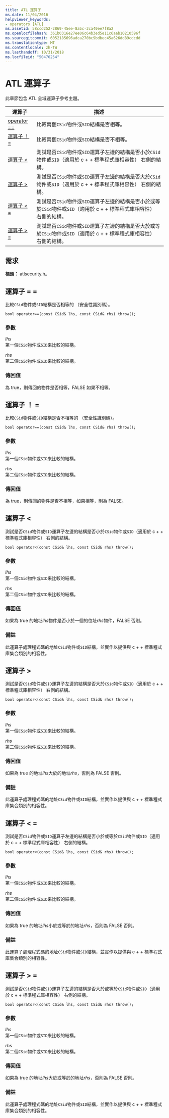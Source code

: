 ```yaml
---
title: ATL 運算子
ms.date: 11/04/2016
helpviewer_keywords:
- operators [ATL]
ms.assetid: 58ccd252-2869-45ee-8a5c-3ca40ee7f8a2
ms.openlocfilehash: 361b0316e27ee06c64b3ed5e11c6aab10210596f
ms.sourcegitcommit: 6052185696adca270bc9bdbec45a626dd89cdcdd
ms.translationtype: MT
ms.contentlocale: zh-TW
ms.lasthandoff: 10/31/2018
ms.locfileid: "50476254"
---
```

# <a name="atl-operators"></a>ATL 運算子

此章節包含 ATL 全域運算子參考主題。

|運算子|描述|
|--------------|-----------------|
|[operator ==](#operator_eq_eq)|比較兩個`CSid`物件或`SID`結構是否相等。|
|[運算子 ！ =](#operator_neq)|比較兩個`CSid`物件或`SID`結構是否不相等。|
|[運算子 <](#operator_lt)|測試是否`CSid`物件或`SID`運算子左邊的結構是否小於`CSid`物件或`SID`（適用於 c + + 標準程式庫相容性） 右側的結構。|
|[運算子 >](#operator_gt)|測試是否`CSid`物件或`SID`運算子左邊的結構是否大於`CSid`物件或`SID`（適用於 c + + 標準程式庫相容性） 右側的結構。|
|[運算子 < =](#operator_lt__eq)|測試是否`CSid`物件或`SID`運算子左邊的結構是否小於或等於`CSid`物件或`SID`（適用於 c + + 標準程式庫相容性） 右側的結構。|
|[運算子 > =](#operator_gt__eq)|測試是否`CSid`物件或`SID`運算子左邊的結構是否大於或等於`CSid`物件或`SID`（適用於 c + + 標準程式庫相容性） 右側的結構。|

## <a name="requirements"></a>需求

**標頭：** atlsecurity.h。

##  <a name="operator_eq_eq"></a>  運算子 = =

比較`CSid`物件或`SID`結構是否相等的 （安全性識別碼）。

```
bool operator==(const CSid& lhs, const CSid& rhs) throw();
```

### <a name="parameters"></a>參數

*lhs*<br/>
第一個`CSid`物件或`SID`来比較的結構。

*rhs*<br/>
第二個`CSid`物件或`SID`来比較的結構。

### <a name="return-value"></a>傳回值

為 true，則傳回的物件是否相等，FALSE 如果不相等。

##  <a name="operator_neq"></a>  運算子 ！ =

比較`CSid`物件或`SID`結構是否不相等的 （安全性識別碼）。

```
bool operator==(const CSid& lhs, const CSid& rhs) throw();
```

### <a name="parameters"></a>參數

*lhs*<br/>
第一個`CSid`物件或`SID`来比較的結構。

*rhs*<br/>
第二個`CSid`物件或`SID`来比較的結構。

### <a name="return-value"></a>傳回值

為 true，則傳回的物件是否不相等，如果相等，則為 FALSE。

##  <a name="operator_lt"></a>  運算子 <

測試是否`CSid`物件或`SID`運算子左邊的結構是否小於`CSid`物件或`SID`（適用於 c + + 標準程式庫相容性） 右側的結構。

```
bool operator<(const CSid& lhs, const CSid& rhs) throw();
```

### <a name="parameters"></a>參數

*lhs*<br/>
第一個`CSid`物件或`SID`来比較的結構。

*rhs*<br/>
第二個`CSid`物件或`SID`来比較的結構。

### <a name="return-value"></a>傳回值

如果為 true 的地址*lhs*物件是否小於一個的位址*rhs*物件，FALSE 否則。

### <a name="remarks"></a>備註

此運算子處理程式碼的地址`CSid`物件或`SID`結構，並實作以提供與 c + + 標準程式庫集合類別的相容性。

##  <a name="operator_gt"></a>  運算子 >

測試是否`CSid`物件或`SID`運算子左邊的結構是否大於`CSid`物件或`SID`（適用於 c + + 標準程式庫相容性） 右側的結構。

```
bool operator<(const CSid& lhs, const CSid& rhs) throw();
```

### <a name="parameters"></a>參數

*lhs*<br/>
第一個`CSid`物件或`SID`来比較的結構。

*rhs*<br/>
第二個`CSid`物件或`SID`来比較的結構。

### <a name="return-value"></a>傳回值

如果為 true 的地址*lhs*大於的地址*rhs*，否則為 FALSE 否則。

### <a name="remarks"></a>備註

此運算子處理程式碼的地址`CSid`物件或`SID`結構，並實作以提供與 c + + 標準程式庫集合類別的相容性。

##  <a name="operator_lt__eq"></a>  運算子 < =

測試是否`CSid`物件或`SID`運算子左邊的結構是否小於或等於`CSid`物件或`SID`（適用於 c + + 標準程式庫相容性） 右側的結構。

```
bool operator<(const CSid& lhs, const CSid& rhs) throw();
```

### <a name="parameters"></a>參數

*lhs*<br/>
第一個`CSid`物件或`SID`来比較的結構。

*rhs*<br/>
第二個`CSid`物件或`SID`来比較的結構。

### <a name="return-value"></a>傳回值

如果為 true 的地址*lhs*小於或等於的地址*rhs*，否則為 FALSE 否則。

### <a name="remarks"></a>備註

此運算子處理程式碼的地址`CSid`物件或`SID`結構，並實作以提供與 c + + 標準程式庫集合類別的相容性。

##  <a name="operator_gt__eq"></a>  運算子 > =

測試是否`CSid`物件或`SID`運算子左邊的結構是否大於或等於`CSid`物件或`SID`（適用於 c + + 標準程式庫相容性） 右側的結構。

```
bool operator<(const CSid& lhs, const CSid& rhs) throw();
```

### <a name="parameters"></a>參數

*lhs*<br/>
第一個`CSid`物件或`SID`来比較的結構。

*rhs*<br/>
第二個`CSid`物件或`SID`来比較的結構。

### <a name="return-value"></a>傳回值

如果為 true 的地址*lhs*大於或等於的地址*rhs*，否則為 FALSE 否則。

### <a name="remarks"></a>備註

此運算子處理程式碼的地址`CSid`物件或`SID`結構，並實作以提供與 c + + 標準程式庫集合類別的相容性。

